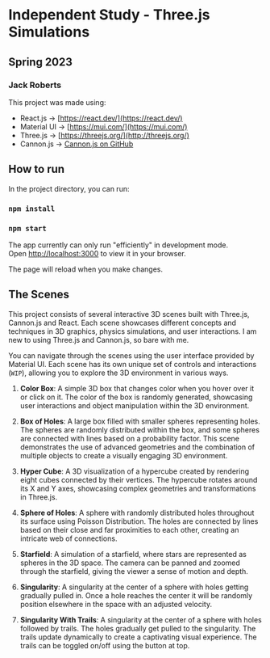 # Independent Study - Three.js Simulations
## Spring 2023
### Jack Roberts

This project was made using:
- React.js -> [https://react.dev/](https://react.dev/)
- Material UI -> [https://mui.com/](https://mui.com/)
- Three.js -> [https://threejs.org/](http://threejs.org/)
- Cannon.js -> [Cannon.js on GitHub](https://github.com/schteppe/cannon.js/)

## How to run

In the project directory, you can run:
### `npm install`
### `npm start`

The app currently can only run "efficiently" in development mode.\
Open [http://localhost:3000](http://localhost:3000) to view it in your browser.

The page will reload when you make changes.

## The Scenes

This project consists of several interactive 3D scenes built with Three.js, Cannon.js and React. Each scene showcases different concepts and techniques in 3D graphics, physics simulations, and user interactions. I am new to using Three.js and Cannon.js, so bare with me.

You can navigate through the scenes using the user interface provided by Material UI. Each scene has its own unique set of controls and interactions (`WIP`), allowing you to explore the 3D environment in various ways.

1. **Color Box**: A simple 3D box that changes color when you hover over it or click on it. The color of the box is randomly generated, showcasing user interactions and object manipulation within the 3D environment.

2. **Box of Holes**: A large box filled with smaller spheres representing holes. The spheres are randomly distributed within the box, and some spheres are connected with lines based on a probability factor. This scene demonstrates the use of advanced geometries and the combination of multiple objects to create a visually engaging 3D environment.

3. **Hyper Cube**: A 3D visualization of a hypercube created by rendering eight cubes connected by their vertices. The hypercube rotates around its X and Y axes, showcasing complex geometries and transformations in Three.js.

4. **Sphere of Holes**: A sphere with randomly distributed holes throughout its surface using Poisson Distribution. The holes are connected by lines based on their close and far proximities to each other, creating an intricate web of connections.

5. **Starfield**: A simulation of a starfield, where stars are represented as spheres in the 3D space. The camera can be panned and zoomed through the starfield, giving the viewer a sense of motion and depth.

6. **Singularity**: A singularity at the center of a sphere with holes getting gradually pulled in. Once a hole reaches the center it will be randomly position elsewhere in the space with an adjusted velocity.

7. **Singularity With Trails**: A singularity at the center of a sphere with holes followed by trails. The holes gradually get pulled to the singularity. The trails update dynamically to create a captivating visual experience. The trails can be toggled on/off using the button at top.